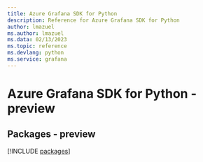 ```yaml
---
title: Azure Grafana SDK for Python
description: Reference for Azure Grafana SDK for Python
author: lmazuel
ms.author: lmazuel
ms.data: 02/13/2023
ms.topic: reference
ms.devlang: python
ms.service: grafana
---
```

# Azure Grafana SDK for Python - preview
## Packages - preview
[!INCLUDE [packages](grafana-index.md)]